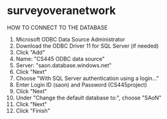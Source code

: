 # surveyoveranetwork

HOW TO CONNECT TO THE DATABASE
1. Microsoft ODBC Data Source Administrator
2. Download the ODBC Driver 11 for SQL Server (if needed)
3. Click "Add"
4. Name: "CS445 ODBC data source"
5. Server: "saon.database.windows.net"
6. Click "Next"
7. Choose "With SQL Server authentication using a login..."
8. Enter Login ID (saon) and Password (CS445project)
9. Click "Next"
10. Under "Change the default database to:", choose "SAoN"
11. Click "Next"
12. Click "Finish"
